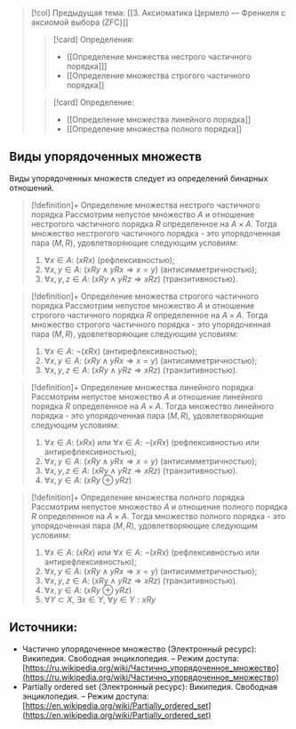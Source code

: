 > [!col] Предыдущая тема: [[3. Аксиоматика Цермело — Френкеля с аксиомой выбора (ZFC)]]
>> [!card] Определения:
>>* [[Определение множества нестрого частичного порядка]]]
>>* [[Определение множества строгого частичного порядка]]
>
>> [!card] Определение:
>>* [[Определение множества линейного порядка]]
>>* [[Определение множества полного порядка]]
## Виды упорядоченных множеств
Виды упорядоченных множеств следует из определений бинарных отношений.

> [!definition]+ Определение множества нестрого частичного порядка
> Рассмотрим непустое множество $A$ и отношение нестрогого частичного порядка $R$ определенное на $A \times A$. Тогда множество нестрогого частичного порядка - это упорядоченная пара $(M, R)$, удовлетворяющие следующим условиям:
> 1. $\forall x \in A: \ (xRx)$ (рефлексивностью);
> 2. $\forall x,y \in A: \ (xRy \land yRx \Rightarrow x = y)$ (антисимметричностью); 
> 3. $\forall x,y,z \in A: \ (xRy \land yRz \Rightarrow xRz)$ (транзитивностью).

> [!definition]+ Определение множества строгого частичного порядка
> Рассмотрим непустое множество $A$ и отношение строгого частичного порядка $R$ определенное на $A \times A$. Тогда множество строгого частичного порядка - это упорядоченная пара $(M, R)$, удовлетворяющие следующим условиям:
> 1. $\forall x \in A: \ \neg(xRx)$ (антирефлексивностью); 
> 2. $\forall x,y \in A: \ (xRy \land yRx \Rightarrow x = y)$ (антисимметричностью); 
> 3. $\forall x,y,z \in A: \ (xRy \land yRz \Rightarrow xRz)$ (транзитивностью).

> [!definition]+ Определение множества линейного порядка
> Рассмотрим непустое множество $A$ и отношение линейного порядка $R$ определенное на $A \times A$. Тогда множество линейного порядка - это упорядоченная пара $(M, R)$, удовлетворяющие следующим условиям:
> 1. $\forall x \in A: \ (xRx)$ или $\forall x \in A: \ \neg(xRx)$ (рефлексивностью или антирефлексивностью); 
> 2. $\forall x,y \in A: \ (xRy \land yRx \Rightarrow x = y)$ (антисимметричностью); 
> 3. $\forall x,y,z \in A: \ (xRy \land yRz \Rightarrow xRz)$ (транзитивностью).
> 4. $\forall x,y \in A: \ (xRy \oplus yRz)$

> [!definition]+ Определение множества полного порядка
> Рассмотрим непустое множество $A$ и отношение полного порядка $R$ определенное на $A \times A$. Тогда множество полного порядка - это упорядоченная пара $(M, R)$, удовлетворяющие следующим условиям:
> 1. $\forall x \in A: \ (xRx)$ или $\forall x \in A: \ \neg(xRx)$ (рефлексивностью или антирефлексивностью); 
> 2. $\forall x,y \in A: \ (xRy \land yRx \Rightarrow x = y)$ (антисимметричностью); 
> 3. $\forall x,y,z \in A: \ (xRy \land yRz \Rightarrow xRz)$ (транзитивностью).
> 4. $\forall x,y \in A: \ (xRy \oplus yRz)$
> 5. $\forall Y \subset X ,\ \exists x \in Y ,\ \forall y \in Y: xRy$

## Источники:
* Частично упорядоченное множество (Электронный ресурс): Википедия. Свободная энциклопедия. – Режим доступа: [https://ru.wikipedia.org/wiki/Частично_упорядоченное_множество](https://ru.wikipedia.org/wiki/Частично_упорядоченное_множество)
* Partially ordered set (Электронный ресурс): Википедия. Свободная энциклопедия. – Режим доступа: [https://en.wikipedia.org/wiki/Partially_ordered_set](https://en.wikipedia.org/wiki/Partially_ordered_set)